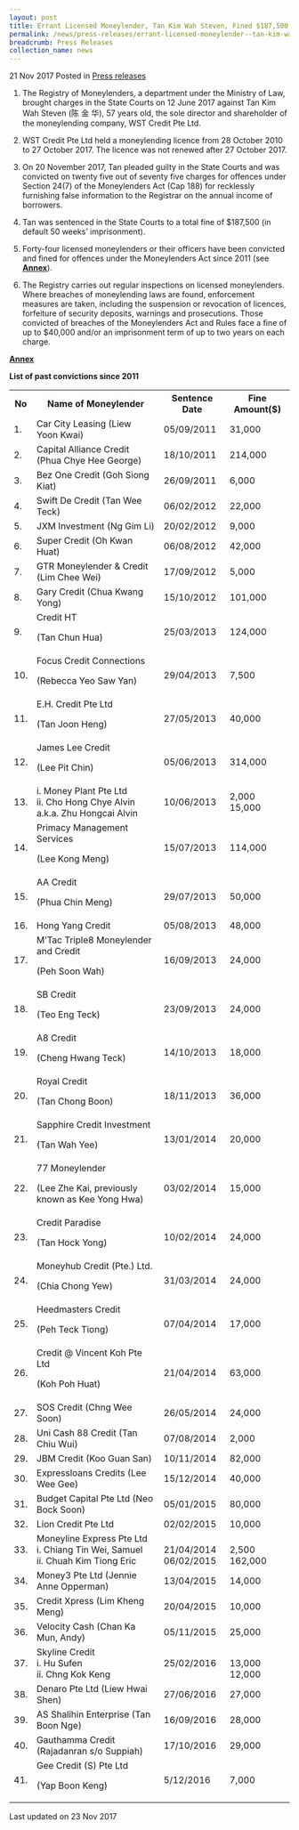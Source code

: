 ```yaml
---
layout: post
title: Errant Licensed Moneylender, Tan Kim Wah Steven, Fined $187,500
permalink: /news/press-releases/errant-licensed-moneylender--tan-kim-wah-steven--fined--187-500
breadcrumb: Press Releases
collection_name: news
---
```


21 Nov 2017 Posted in [Press releases](/news/press-releases)

1. The Registry of Moneylenders, a department under the Ministry of Law, brought charges in the State Courts on 12 June 2017 against Tan Kim Wah Steven (陈 金 华), 57 years old, the sole director and shareholder of the moneylending company, WST Credit Pte Ltd.

2. WST Credit Pte Ltd held a moneylending licence from 28 October 2010 to 27 October 2017. The licence was not renewed after 27 October 2017.

3. On 20 November 2017, Tan pleaded guilty in the State Courts and was convicted on twenty five out of seventy five charges for offences under Section 24(7) of the Moneylenders Act (Cap 188) for recklessly furnishing false information to the Registrar on the annual income of borrowers.

4. Tan was sentenced in the State Courts to a total fine of $187,500 (in default 50 weeks’ imprisonment).

5. Forty-four licensed moneylenders or their officers have been convicted and fined for offences under the Moneylenders Act since 2011 (see **<u>Annex</u>**). 

6. The Registry carries out regular inspections on licensed moneylenders. Where breaches of moneylending laws are found, enforcement measures are taken, including the suspension or revocation of licences, forfeiture of security deposits, warnings and prosecutions. Those convicted of breaches of the Moneylenders Act and Rules face a fine of up to $40,000 and/or an imprisonment term of up to two years on each charge.

**<u>Annex</u>**

**List of past convictions since 2011**
<table class="table-h">
  <tr>
  <th>No</th>
  <th>Name of Moneylender</th>
  <th>Sentence Date</th>
  <th>Fine Amount($)</th>
  </tr>
  <tr>
    <td>1.</td>
    <td>Car City Leasing
(Liew Yoon Kwai)</td>
    <td>05/09/2011</td>
    <td>31,000</td>
  </tr>
  
  <tr>
    <td>2.</td>
    <td>Capital Alliance Credit
(Phua Chye Hee George)</td>
    <td>18/10/2011</td>
    <td>	
214,000</td>
  </tr>
  
  
  <tr>
<td>3.</td>
<td>	
Bez One Credit
(Goh Siong Kiat)</td>
<td>26/09/2011</td>
<td>6,000</td>
</tr>


<tr>
<td>4.</td>
<td>Swift De Credit
(Tan Wee Teck)</td>
<td>06/02/2012</td>
<td>22,000</td>
</tr>

<tr>
<td>5.</td>
<td>JXM Investment
(Ng Gim Li)</td>
<td>20/02/2012</td>
<td>9,000</td>
</tr>


<tr>
<td>6.</td>
<td>Super Credit
(Oh Kwan Huat)</td>
<td>06/08/2012</td>
<td>42,000</td>
</tr>


<tr>
<td>7.</td>
<td>GTR Moneylender & Credit
(Lim Chee Wei)</td>
<td>17/09/2012</td>
<td>5,000</td>
</tr>

<tr>
<td>8.</td>
<td>Gary Credit 
(Chua Kwang Yong)</td>
<td>15/10/2012</td>
<td>101,000</td>
</tr>

<tr>
<td>9.</td>
<td>Credit HT

(Tan Chun Hua)</td>
<td>25/03/2013</td>
<td>124,000</td>
</tr>

<tr>
<td>10. </td>
<td>Focus Credit Connections

(Rebecca Yeo Saw Yan)</td>
<td>29/04/2013</td>
<td>7,500</td>
</tr>


<tr>
<td>11.</td>
<td>E.H. Credit Pte Ltd

(Tan Joon Heng)</td>
<td>27/05/2013</td>
<td>40,000</td>

</tr>

<tr>
<td>12.</td>
<td>James Lee Credit

(Lee Pit Chin)</td>
<td>05/06/2013</td>
<td>314,000</td>
</tr>

<tr>
<td>13.</td>
<td>i. Money Plant Pte Ltd<br>ii. Cho Hong Chye Alvin a.k.a. Zhu Hongcai Alvin</td>
<td>10/06/2013</td>
<td>2,000<br>
15,000</td>
</tr>

<tr>
<td>14.</td>
<td>Primacy Management Services

(Lee Kong Meng)</td>
<td>15/07/2013</td>
<td>114,000</td>
</tr>

<tr>
<td>15.</td>
<td>AA Credit

(Phua Chin Meng)</td>
<td>29/07/2013</td>
<td>50,000</td>
</tr>


<tr>
<td>16.</td>
<td>Hong Yang Credit</td>
<td>05/08/2013</td>
<td>48,000</td>
</tr>

<tr>
<td>17.</td>
<td>	
M’Tac Triple8 Moneylender and Credit

(Peh Soon Wah)</td>
<td>16/09/2013</td>
<td>24,000</td>
</tr>

<tr>
<td>18.</td>
<td>SB Credit

(Teo Eng Teck)</td>
<td>23/09/2013</td>
<td>24,000</td>
</tr>


<tr>
<td>19.</td>
<td>A8 Credit

(Cheng Hwang Teck)</td>
<td>14/10/2013</td>
<td>18,000</td>
</tr>


<tr>
<td>20.</td>
<td>Royal Credit

(Tan Chong Boon)</td>
<td>18/11/2013</td>
<td>36,000</td>
</tr>


<tr>
<td>21.</td>
<td>Sapphire Credit Investment

(Tan Wah Yee)</td>
<td>13/01/2014</td>
<td>20,000</td>

</tr>

<tr>
<td>22.</td>
<td>77 Moneylender

(Lee Zhe Kai, previously known as Kee Yong Hwa)</td>
<td>03/02/2014</td>
<td>	
15,000</td>
</tr>


<tr>
<td>23.</td>
<td>Credit Paradise

(Tan Hock Yong)</td>
<td>10/02/2014</td>
<td>24,000</td>
</tr>


<tr>
<td>24.</td>
<td>Moneyhub Credit (Pte.) Ltd.

(Chia Chong Yew)</td>
<td>31/03/2014</td>
<td>	
24,000</td>
</tr>



<tr>
<td>25.</td>
<td>Heedmasters Credit

(Peh Teck Tiong)</td>
<td>07/04/2014</td>
<td>17,000</td>
</tr>


<tr>
<td>26.</td>
<td>Credit @ Vincent Koh Pte Ltd

(Koh Poh Huat)</td>
<td>21/04/2014</td>
<td>63,000</td>
</tr>


<tr>
<td>27.</td>
<td>	
SOS Credit (Chng Wee Soon)</td>
<td>26/05/2014</td>
<td>24,000</td>

</tr>


<tr>
<td>28.</td>
<td>Uni Cash 88 Credit (Tan Chiu Wui)</td>
<td>07/08/2014</td>
<td>2,000</td>
</tr>

<tr>
<td>29.</td>
<td>JBM Credit (Koo Guan San)</td>
<td>10/11/2014</td>
<td>82,000</td>
</tr>

<tr>
<td>30.</td>
<td>	
Expressloans Credits (Lee Wee Gee)</td>
<td>15/12/2014</td>
<td>40,000</td>
</tr>


<tr>
<td>31.</td>
<td>Budget Capital Pte Ltd (Neo Bock Soon)</td>
<td>05/01/2015</td>
<td>	
80,000</td>
</tr>


<tr>
<td>32.</td>
<td>	
Lion Credit Pte Ltd</td>
<td>02/02/2015</td>
<td>10,000</td>
</tr>

<tr>
  <td>33.</td>
  <td>
    Moneyline Express Pte Ltd<br>
    i.   Chiang Tin Wei, Samuel<br>
    ii. Chuah Kim Tiong Eric
  </td>
  <td>
    <br>
    21/04/2014
  <br>
    06/02/2015
  </td>
  <td>
    <br>
    2,500<br>
  162,000
  </td>
</tr>

<tr>
<td>34.</td>
<td>Money3 Pte Ltd (Jennie Anne Opperman)</td>
<td>13/04/2015</td>
<td>14,000</td>
</tr>


<tr>
<td>35.</td>
<td>Credit Xpress (Lim Kheng Meng)</td>
<td>20/04/2015</td>
<td>10,000</td>
</tr>


<tr>
<td>36.</td>
<td>Velocity Cash (Chan Ka Mun, Andy)</td>
<td>05/11/2015</td>
<td>25,000</td>

</tr>

<tr>
  <td>37.</td>
  <td>Skyline Credit <br>
  i. Hu Sufen<br>
  ii. Chng Kok Keng  
  </td>
  <td>25/02/2016</td>
  <td>
    <br>
    13,000
  <br>
    12,000
  </td>
</tr>


<tr>
<td>38.</td>
<td>Denaro Pte Ltd (Liew Hwai Shen)</td>
<td>27/06/2016</td>
<td>27,000</td>
</tr>


<tr>
<td>39.</td>
<td>AS Shalihin Enterprise (Tan Boon Nge)</td>
<td>16/09/2016</td>
<td>28,000</td>

</tr>

<tr>
<td>40.</td>
<td>Gauthamma Credit (Rajadanran s/o Suppiah)</td>
<td>17/10/2016</td>
<td>29,000</td>
</tr>

<tr>
<td>41.</td>
<td>Gee Credit (S) Pte Ltd

(Yap Boon Keng)</td>
<td>5/12/2016</td>
<td>7,000</td>
</tr>



</table>

<p class="right-side-updated">Last updated on 23 Nov 2017</p>
